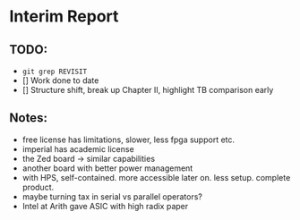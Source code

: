 # Interim Report

## TODO:
- `git grep REVISIT`
- [] Work done to date
- [] Structure shift, break up Chapter II, highlight TB comparison early

## Notes:
- free license has limitations, slower, less fpga support etc.
- imperial has academic license
- the Zed board -> similar capabilities
- another board with better power management
- with HPS, self-contained. more accessible later on. less setup. 
  complete product.
- maybe turning tax in serial vs parallel operators?
- Intel at Arith gave ASIC with high radix paper